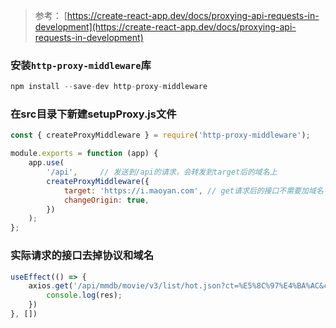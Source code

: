 > 参考：
> [https://create-react-app.dev/docs/proxying-api-requests-in-development](https://create-react-app.dev/docs/proxying-api-requests-in-development)

### 安装`http-proxy-middleware`库
```javascript
npm install --save-dev http-proxy-middleware
```
### 在src目录下新建setupProxy.js文件
```javascript
const { createProxyMiddleware } = require('http-proxy-middleware');

module.exports = function (app) {
    app.use(
        '/api',     // 发送到/api的请求，会转发到target后的域名上
        createProxyMiddleware({
            target: 'https://i.maoyan.com', // get请求后的接口不需要加域名了，把域名放在这里
            changeOrigin: true,
        })
    );
};
```
### 实际请求的接口去掉协议和域名
```javascript
useEffect(() => {
    axios.get('/api/mmdb/movie/v3/list/hot.json?ct=%E5%8C%97%E4%BA%AC&ci=1&channelId=4').then((res) => {
        console.log(res);
    })
}, [])
```

